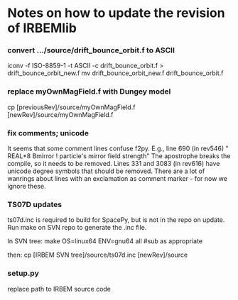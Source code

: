 # Notes on how to update the revision of IRBEMlib

### convert .../source/drift_bounce_orbit.f to ASCII
iconv -f ISO-8859-1 -t ASCII -c drift_bounce_orbit.f > drift_bounce_orbit_new.f
mv drift_bounce_orbit_new.f drift_bounce_orbit.f

### replace myOwnMagField.f with Dungey model
cp [previousRev]/source/myOwnMagField.f [newRev]/source/myOwnMagField.f

### fix comments; unicode
It seems that some comment lines confuse f2py.
E.g., line 690 (in rev546) "      REAL*8 Bmirror  ! particle's mirror field strength"
The apostrophe breaks the compile, so it needs to be removed.
Lines 331 and 3083 (in rev616) have unicode degree symbols that should be removed.
There are a lot of wanrings about lines with an exclamation as comment marker - for now we ignore these.

### TS07D updates
ts07d.inc is required to build for SpacePy, but is not in the repo on update.
Run make on SVN repo to generate the .inc file.

In SVN tree:
make OS=linux64 ENV=gnu64 all #sub as appropriate

then:
cp [IRBEM SVN tree]/source/ts07d.inc [newRev]/source

### setup.py
replace path to IRBEM source code
